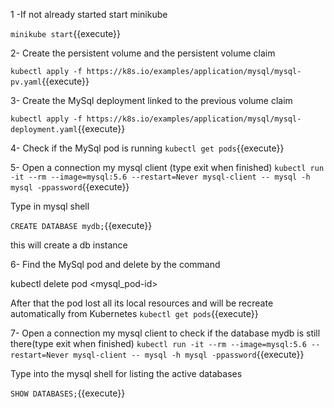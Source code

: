 1 -If not already started start minikube

`minikube start`{{execute}}

2- Create the persistent volume and the persistent volume claim 

`kubectl apply -f https://k8s.io/examples/application/mysql/mysql-pv.yaml`{{execute}}

3- Create the MySql deployment linked to the previous volume claim

`kubectl apply -f https://k8s.io/examples/application/mysql/mysql-deployment.yaml`{{execute}}

4- Check if the MySql pod is running
`kubectl get pods`{{execute}}

5- Open a connection my mysql client (type exit when finished)
`kubectl run -it --rm --image=mysql:5.6 --restart=Never mysql-client -- mysql -h mysql -ppassword`{{execute}}

Type in mysql shell

`CREATE DATABASE mydb;`{{execute}}

this will create a db instance

6- Find the MySql pod and delete by the command 

kubectl delete pod <mysql_pod-id>


After that the pod lost all its local resources and will be recreate automatically from Kubernetes
`kubectl get pods`{{execute}}

7- Open a connection my mysql client to check if the database mydb is still there(type exit when finished)
`kubectl run -it --rm --image=mysql:5.6 --restart=Never mysql-client -- mysql -h mysql -ppassword`{{execute}}

Type into the mysql shell for listing the active databases

`SHOW DATABASES;`{{execute}}